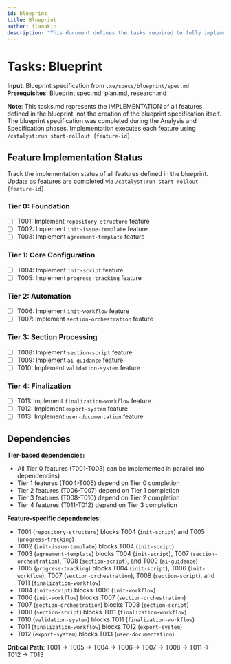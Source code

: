 ```yaml
---
id: blueprint
title: Blueprint
author: flanakin
description: "This document defines the tasks required to fully implement all features in the blueprint."
---
```


# Tasks: Blueprint

**Input**: Blueprint specification from `.xe/specs/blueprint/spec.md`
**Prerequisites**: Blueprint spec.md, plan.md, research.md

**Note**: This tasks.md represents the IMPLEMENTATION of all features defined in the blueprint, not the creation of the blueprint specification itself. The blueprint specification was completed during the Analysis and Specification phases. Implementation executes each feature using `/catalyst:run start-rollout {feature-id}`.

## Feature Implementation Status

Track the implementation status of all features defined in the blueprint. Update as features are completed via `/catalyst:run start-rollout {feature-id}`.

### Tier 0: Foundation
- [ ] T001: Implement `repository-structure` feature
- [ ] T002: Implement `init-issue-template` feature
- [ ] T003: Implement `agreement-template` feature

### Tier 1: Core Configuration
- [ ] T004: Implement `init-script` feature
- [ ] T005: Implement `progress-tracking` feature

### Tier 2: Automation
- [ ] T006: Implement `init-workflow` feature
- [ ] T007: Implement `section-orchestration` feature

### Tier 3: Section Processing
- [ ] T008: Implement `section-script` feature
- [ ] T009: Implement `ai-guidance` feature
- [ ] T010: Implement `validation-system` feature

### Tier 4: Finalization
- [ ] T011: Implement `finalization-workflow` feature
- [ ] T012: Implement `export-system` feature
- [ ] T013: Implement `user-documentation` feature

## Dependencies

**Tier-based dependencies:**
- All Tier 0 features (T001-T003) can be implemented in parallel (no dependencies)
- Tier 1 features (T004-T005) depend on Tier 0 completion
- Tier 2 features (T006-T007) depend on Tier 1 completion
- Tier 3 features (T008-T010) depend on Tier 2 completion
- Tier 4 features (T011-T012) depend on Tier 3 completion

**Feature-specific dependencies:**
- T001 (`repository-structure`) blocks T004 (`init-script`) and T005 (`progress-tracking`)
- T002 (`init-issue-template`) blocks T004 (`init-script`)
- T003 (`agreement-template`) blocks T004 (`init-script`), T007 (`section-orchestration`), T008 (`section-script`), and T009 (`ai-guidance`)
- T005 (`progress-tracking`) blocks T004 (`init-script`), T006 (`init-workflow`), T007 (`section-orchestration`), T008 (`section-script`), and T011 (`finalization-workflow`)
- T004 (`init-script`) blocks T006 (`init-workflow`)
- T006 (`init-workflow`) blocks T007 (`section-orchestration`)
- T007 (`section-orchestration`) blocks T008 (`section-script`)
- T008 (`section-script`) blocks T011 (`finalization-workflow`)
- T010 (`validation-system`) blocks T011 (`finalization-workflow`)
- T011 (`finalization-workflow`) blocks T012 (`export-system`)
- T012 (`export-system`) blocks T013 (`user-documentation`)

**Critical Path**: T001 → T005 → T004 → T006 → T007 → T008 → T011 → T012 → T013
